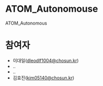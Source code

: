 # ATOM_Autonomouse
ATOM_Autonomous
# 참여자
- 이대일(dleodlf1004@chosun.kr)
- ..
- ..
- 김효진(kim05140@chosun.kr)
# 
